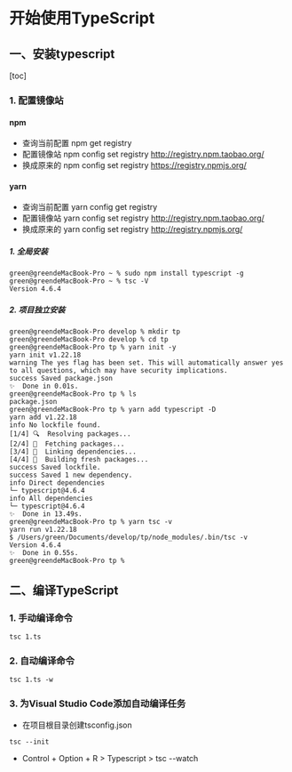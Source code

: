 # 开始使用TypeScript

## 一、安装typescript

[toc]

### 1. 配置镜像站

#### npm

- 查询当前配置 npm get registry
- 配置镜像站 npm config set registry http://registry.npm.taobao.org/
- 换成原来的 npm config set registry https://registry.npmjs.org/

#### yarn

- 查询当前配置 yarn config get registry
- 配置镜像站 yarn config set registry http://registry.npm.taobao.org/
- 换成原来的 yarn config set registry http://registry.npmjs.org/

##### 1. 全局安装

```shell
green@greendeMacBook-Pro ~ % sudo npm install typescript -g
green@greendeMacBook-Pro ~ % tsc -V
Version 4.6.4
```

##### 2. 项目独立安装

```shell
green@greendeMacBook-Pro develop % mkdir tp
green@greendeMacBook-Pro develop % cd tp 
green@greendeMacBook-Pro tp % yarn init -y
yarn init v1.22.18
warning The yes flag has been set. This will automatically answer yes to all questions, which may have security implications.
success Saved package.json
✨  Done in 0.01s.
green@greendeMacBook-Pro tp % ls
package.json
green@greendeMacBook-Pro tp % yarn add typescript -D   
yarn add v1.22.18
info No lockfile found.
[1/4] 🔍  Resolving packages...
[2/4] 🚚  Fetching packages...
[3/4] 🔗  Linking dependencies...
[4/4] 🔨  Building fresh packages...
success Saved lockfile.
success Saved 1 new dependency.
info Direct dependencies
└─ typescript@4.6.4
info All dependencies
└─ typescript@4.6.4
✨  Done in 13.49s.
green@greendeMacBook-Pro tp % yarn tsc -v
yarn run v1.22.18
$ /Users/green/Documents/develop/tp/node_modules/.bin/tsc -v
Version 4.6.4
✨  Done in 0.55s.
green@greendeMacBook-Pro tp % 
```

## 二、编译TypeScript

### 1. 手动编译命令

```shell
tsc 1.ts
```

### 2. 自动编译命令

```shell
tsc 1.ts -w
```

### 3. 为Visual Studio Code添加自动编译任务

- 在项目根目录创建tsconfig.json

```shell
tsc --init
```

- Control + Option + R > Typescript > tsc --watch

